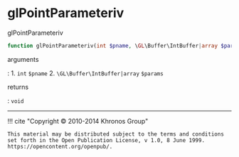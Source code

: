 # glPointParameteriv
glPointParameteriv

```php
function glPointParameteriv(int $pname, \GL\Buffer\IntBuffer|array $params) : void
```

arguments

:    1. `int` `$pname` 
    2. `\GL\Buffer\IntBuffer|array` `$params` 

returns

:    `void` 

---
     

!!! cite "Copyright © 2010-2014 Khronos Group"

    This material may be distributed subject to the terms and conditions set forth in the Open Publication License, v 1.0, 8 June 1999. https://opencontent.org/openpub/.